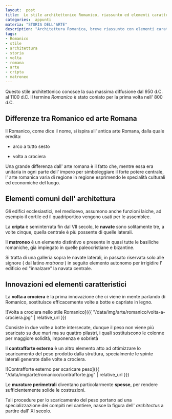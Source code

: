 ```yaml
---
layout:  post
title:  Lo stile architettonico Romanico, riassunto ed elementi caratteristici  
categories:  appunti
materia: "STORIA DELL'ARTE"
description: "Architettura Romanica, breve riassunto con elementi caratteristici, differenze dall' arte romana ed innovazioni principali."
tags:
- Romanico
- stile
- architettura
- storia
- volta
- romana
- arte
- cripta
- matroneo
---
```


Questo stile architettonico conosce la sua massima diffusione dal 950 d.C. al 1100 d.C. Il termine _Romanico_ è stato coniato per la prima volta nell' 800 d.C.

## Differenze tra Romanico ed arte Romana

ll Romanico, come dice il nome, si ispira all' antica arte Romana, dalla quale eredita:

- arco a tutto sesto

- volta a crociera

Una grande differenza dall' arte romana è il fatto che, mentre essa era unitaria in ogni parte dell' impero per simboleggiare il forte potere centrale, l' arte romanica varia di regione in regione esprimendo le specialità culturali ed economiche del luogo.

## Elementi comuni dell' architettura

Gli edifici ecclesiastici, nel medioevo, assumono anche funzioni laiche, ad esempio il cortile ed il quadriportico vengono usati per le assemblee.  

La **cripta** è seminterrata fin dal VII secolo, le **navate** sono solitamente tre, a volte cinque, quella centrale è più possente di quelle laterali. 

Il **matroneo** è un elemento distintivo e presente in quasi tutte le basiliche romaniche, già impiegato in quelle paleocristiane e bizantine. 

Si tratta di una galleria sopra le navate laterali, in passato riservata solo alle signore ( dal latino *matrona* ) in seguito elemento autonomo per irrigidire l' edificio ed "innalzare" la navata centrale. 

## Innovazioni ed elementi caratteristici

La **volta a crociera** è la prima innovazione che ci viene in mente parlando di Romanico, sostituisce efficacemente volte a botte e capriate in legno. 

![Volta a crociera nello stile Romanico]({{ "/data/img/arte/romanico/volta-a-crociera.jpg" | relative_url }})

Consiste in due volte a botte intersecate, dunque il peso non viene più scaricato su due muri ma su quattro pilastri, i quali sostituiscono le colonne per maggiore solidità, imponenza e sobrietà

Il **contrafforte esterno** è un altro elemento atto ad ottimizzare lo scaricamento del peso prodotto dalla struttura, specialmente le spinte laterali generate dalle volte a crociera. 

![Contrafforte esterno per scaricare peso]({{ "/data/img/arte/romanico/contrafforte.jpg" | relative_url }})

Le **murature perimetrali** diventano particolarmente **spesse**, per rendere sufficientemente solide le costruzioni.

Tali procedure per lo scaricamento del peso portano ad una specializzazione dei compiti nel cantiere, nasce la figura dell' *architectus* a partire dall' XI secolo. 
